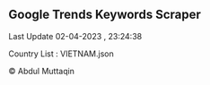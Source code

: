 

## Google Trends Keywords Scraper 
 
Last Update 02-04-2023 , 23:24:38

Country List :
VIETNAM.json



© Abdul Muttaqin 
